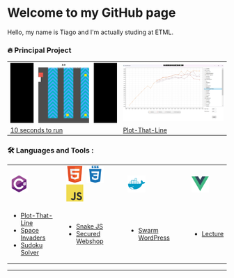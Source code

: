 # Welcome to my GitHub page 
Hello, my name is Tiago and I'm actually studing at ETML.

### :fire: Principal Project

<table>
  <tbody>
    <tr>
      <td>
        <img alt="10 seconds to run" src="images/10-seconds.png" />
      </td>
      <td>
        <img alt="Plot that line" src="images/plot-that-line.png" />
      </td>
    </tr>
    <tr>
      <td>
        <a href="https://jicoco.itch.io/10-seconds-to-run">10 seconds to run</a>
      </td>
      <td>
        <a href="https://github.com/TiaSous/Plot-That-Line">Plot-That-Line</a>
      </td>
    </tr>
  </tbody>
</table>


### :hammer_and_wrench: Languages and Tools :

<table>
  <tbody>
    <tr>
      <td>
        <img src="https://github.com/devicons/devicon/blob/master/icons/csharp/csharp-original.svg" title="C#" alt="C#" width="40" height="40"/>&nbsp;
      </td>
      <td>
        <img src="https://github.com/devicons/devicon/blob/master/icons/html5/html5-original.svg" title="HTML5" alt="HTML" width="40" height="40"/>&nbsp;
        <img src="https://github.com/devicons/devicon/blob/master/icons/css3/css3-plain-wordmark.svg"  title="CSS3" alt="CSS" width="40" height="40"/>&nbsp;
        <img src="https://github.com/devicons/devicon/blob/master/icons/javascript/javascript-original.svg" title="JavaScript" alt="JavaScript" width="40" height="40"/>&nbsp;
      </td>
      <td>
        <img src="https://github.com/devicons/devicon/blob/master/icons/docker/docker-plain.svg" title="docker" alt="docker" width="40" height="40"/>&nbsp;
      </td>
      <td>
        <img src="https://github.com/devicons/devicon/blob/master/icons/vuejs/vuejs-original.svg" title="vue" alt="vue" width="40" height="40"/>&nbsp;
      </td>
    </tr>
    <tr>
      <td>
        <ul>
          <li> <a href="https://github.com/TiaSous/Plot-That-Line">Plot-That-Line</a></li>
          <li> <a href="https://github.com/TiaSous/Projet_SpaceInvaders">Space Invaders</a></li>
          <li> <a href="https://github.com/TiaSous/Sudoku-Solver">Sudoku Solver</a></li>
        </ul>  
      </td>
      <td>
        <ul>
          <li> <a href="https://github.com/TiaSous/Snake-JS">Snake JS</a></li>
          <li> <a href="https://github.com/TiaSous/P-Secured-Webshop">Secured Webshop</a></li>
        </ul>
      </td>
      <td>
        <ul>
          <li> <a href="https://github.com/TiaSous/347-docker-swarm-wordpress">Swarm WordPress</a></li>
        </ul>
      </td>
      <td>
        <ul>
          <li> <a href="https://github.com/TiaSous/P-295-API">Lecture</a></li>
        </ul>
      </td>
    </tr>
  </tbody>
</table>

---


